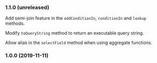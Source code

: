 ### 1.1.0 (unreleased)

Add semi-join feature in the `addConditionIn`, `conditionIn` and `lookup`
methods.

Modify `toQueryString` method to return an executable query string.

Allow alias in the `selectField` method when using aggregate functions.

### 1.0.0 (2019-11-11)
